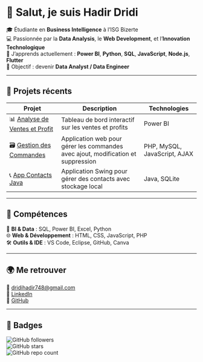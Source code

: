 # 👋 Salut, je suis Hadir Dridi

🎓 Étudiante en **Business Intelligence** à l’ISG Bizerte  
💻 Passionnée par la **Data Analysis**, le **Web Development**, et l’**Innovation Technologique**  
🌱 J’apprends actuellement : **Power BI**, **Python**, **SQL**, **JavaScript**, **Node.js**, **Flutter**  
🎯 Objectif : devenir **Data Analyst / Data Engineer**

---

## 🧩 Projets récents

| Projet | Description | Technologies |
|--------|-------------|--------------|
| 📊 [Analyse de Ventes et Profit](https://github.com/HadirDridi03/Analyse_De_Ventes_Et_Profit_D-une_Entreprise.git) | Tableau de bord interactif sur les ventes et profits | Power BI |
| 🗃️ [Gestion des Commandes](https://github.com/HadirDridi03/App_Web_Gestion_De_Stock.git) | Application web pour gérer les commandes avec ajout, modification et suppression | PHP, MySQL, JavaScript, AJAX |
| 📞 [App Contacts Java](https://github.com/HadirDridi03/App_Contacts_Java.git) | Application Swing pour gérer des contacts avec stockage local | Java, SQLite |

---

## 🧠 Compétences

💼 **BI & Data** : SQL, Power BI, Excel, Python  
🌐 **Web & Développement** : HTML, CSS, JavaScript, PHP  
🛠 **Outils & IDE** : VS Code, Eclipse, GitHub, Canva  

---

## 🌍 Me retrouver

📧 [dridihadir748@gmail.com](mailto:dridihadir748@gmail.com)  
💼 [LinkedIn](https://www.linkedin.com/in/hadir-dridi-3a5b64340/)  
🐙 [GitHub](https://github.com/HadirDridi03)

---

## 🚀 Badges

![GitHub followers](https://img.shields.io/github/followers/HadirDridi03?style=social)  
![GitHub stars](https://img.shields.io/github/stars/HadirDridi03?style=social)  
![GitHub repo count](https://img.shields.io/github/repos/HadirDridi03?style=social)  
